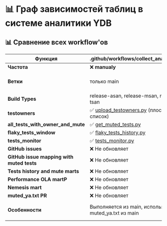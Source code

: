 # 📊 Граф зависимостей таблиц в системе аналитики YDB

## 📊 Сравнение всех workflow'ов

| Функция | .github/workflows/collect_analytics.yml | .github/workflows/collect_analytics_fast.yml | .github/workflows/update_muted_ya.yml) |
|---------|----------------------|---------------------------|-------------------|
| **Частота** | ❌ **manualy**| ✅ каждые 30 минут | ✅ каждые 2 часа (6:00-20:00) |
| **Ветки** | только main | main | main, stable-25-2, stable-25-2-1, stable-25-3, stable-25-3-1, stream-nb-25-1 |
| **Build Types** | release-asan, release-msan, release-tsan | не применимо | только relwithdebinfo |
| **testowners** | ✅ [upload_testowners.py](.github/scripts/analytics/upload_testowners.py) (плоский список) | ❌ Не обновляет | ✅ [upload_testowners.py](.github/scripts/analytics/upload_testowners.py) |
| **all_tests_with_owner_and_mute** | ✅ [get_muted_tests.py](.github/scripts/tests/get_muted_tests.py) | ❌ Не обновляет | ✅ [get_muted_tests.py](.github/scripts/tests/get_muted_tests.py) |
| **flaky_tests_window** | ✅ [flaky_tests_history.py](.github/scripts/analytics/flaky_tests_history.py) | ❌ Не обновляет | ✅ [flaky_tests_history.py](.github/scripts/analytics/flaky_tests_history.py) |
| **tests_monitor** | ✅ [tests_monitor.py](.github/scripts/analytics/tests_monitor.py) | ❌ Не обновляет | ✅ [tests_monitor.py](.github/scripts/analytics/tests_monitor.py) |
| **GitHub issues** | ❌ Не обновляет | ✅ [export_issues_to_ydb.py](.github/scripts/analytics/export_issues_to_ydb.py) | ❌ Не обновляет |
| **GitHub issue mapping with muted tests** | ❌ Не обновляет | ✅ [github_issue_mapping.py](.github/scripts/analytics/github_issue_mapping.py) | ❌ Не обновляет |
| **Tests history and mute marts** | ❌ Не обновляет | ✅ [data_mart_executor.py](.github/scripts/analytics/data_mart_executor.py) | ❌ Не обновляет |
| **Performance OLA martP** | ❌ Не обновляет | ✅ [data_mart_executor.py](.github/scripts/analytics/data_mart_executor.py) | ❌ Не обновляет |
| **Nemesis mart** | ❌ Не обновляет | ✅ [data_mart_executor.py](.github/scripts/analytics/data_mart_executor.py) | ❌ Не обновляет |
| **muted_ya.txt PR** | ❌ Не обновляет | ❌ Не обновляет | ✅ [create_new_muted_ya.py](.github/scripts/tests/create_new_muted_ya.py) |
| **Особенности** | Выполняется из main, использует muted_ya.txt из main | -  | Выполняется из BASE_BRANCH, использует muted_ya.txt из BASE_BRANCH |

